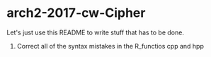 # arch2-2017-cw-Cipher

Let's just use this README to write stuff that has to be done.

1. Correct all of the syntax mistakes in the R_functios cpp and hpp 
